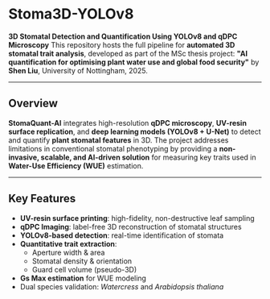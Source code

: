 # Stoma3D-YOLOv8

**3D Stomatal Detection and Quantification Using YOLOv8 and qDPC Microscopy** 
This repository hosts the full pipeline for **automated 3D stomatal trait analysis**, developed as part of the MSc thesis project: **"AI quantification for optimising plant water use and global food security"** by **Shen Liu**, University of Nottingham, 2025.

---

## Overview

**StomaQuant-AI** integrates high-resolution **qDPC microscopy**, **UV-resin surface replication**, and **deep learning models (YOLOv8 + U-Net)** to detect and quantify **plant stomatal features** in 3D. The project addresses limitations in conventional stomatal phenotyping by providing a **non-invasive, scalable, and AI-driven solution** for measuring key traits used in **Water-Use Efficiency (WUE)** estimation.

---

## Key Features

- **UV-resin surface printing**: high-fidelity, non-destructive leaf sampling
- **qDPC Imaging**: label-free 3D reconstruction of stomatal structures
- **YOLOv8-based detection**: real-time identification of stomata
- **Quantitative trait extraction**:
  - Aperture width & area
  - Stomatal density & orientation
  - Guard cell volume (pseudo-3D)
- **Gs Max estimation** for WUE modeling
- Dual species validation: *Watercress* and *Arabidopsis thaliana*
